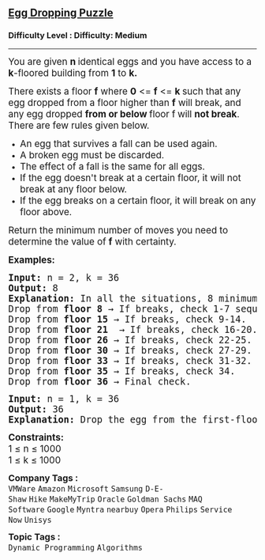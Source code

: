 <h2><a href="https://www.geeksforgeeks.org/problems/egg-dropping-puzzle-1587115620/1?page=1&company=Amazon,Microsoft,Flipkart,Google,Morgan%20Stanley,Atlassian&difficulty=Easy,Medium&status=unsolved&sortBy=submissions">Egg Dropping Puzzle</a></h2><h3>Difficulty Level : Difficulty: Medium</h3><hr><div class="problems_problem_content__Xm_eO"><p><span style="font-size: 14pt;">You are given <strong>n </strong>identical eggs and you have access to a<strong> k</strong>-floored building from&nbsp;<strong>1</strong> to <strong>k.</strong></span></p>
<p><span style="font-size: 14pt;">There exists a floor <strong>f</strong> where <strong>0</strong> &lt;= <strong>f</strong> &lt;= <strong>k </strong>such that any egg dropped from a floor higher than <strong>f</strong>&nbsp;will break, and any egg dropped <strong>from or below </strong>floor f<strong>&nbsp;</strong>will <strong>not break</strong>. <br>There are few rules given below.&nbsp;</span></p>
<ul>
<li><span style="font-size: 14pt;">An egg that survives a fall can be used again.</span></li>
<li><span style="font-size: 14pt;">A broken egg must be discarded.</span></li>
<li><span style="font-size: 14pt;">The effect of a fall is the same for all eggs.</span></li>
<li><span style="font-size: 14pt;">If the egg doesn't break at a certain floor, it will not break at any floor below.</span></li>
<li><span style="font-size: 14pt;">If the egg breaks on a certain floor, it will break on any floor above.</span></li>
</ul>
<p><span style="font-size: 14pt;">Return the minimum number of moves&nbsp;<span style="box-sizing: border-box; margin: 0px; padding: 0px;">you need to determine the value of&nbsp;<strong>f</strong> with certainty</span>.</span></p>
<p><span style="font-size: 14pt;"><strong>Examples:</strong></span></p>
<pre dir="ltr"><span style="font-size: 14pt;"><strong>Input: </strong>n = 2, k = 36</span><br><span style="font-size: 14pt;"><strong>Output: </strong>8</span><br><span style="font-size: 14pt;"><strong>Explanation: </strong>In all the situations, 8 minimum moves are required to find the maximum floor. Following is the strategy to do so:<br></span><span style="font-size: 14pt;">Drop from <strong>floor 8</strong> → If breaks, check 1-7 sequentially.<br></span><span style="font-size: 14pt;">Drop from <strong>floor 15</strong> → If breaks, check 9-14.<br></span><span style="font-size: 14pt;">Drop from <strong>floor 21</strong>  → If breaks, check 16-20.<br></span><span style="font-size: 14pt;">Drop from <strong>floor 26</strong> → If breaks, check 22-25.<br></span><span style="font-size: 14pt;">Drop from <strong>floor 30</strong> → If breaks, check 27-29.<br></span><span style="font-size: 14pt;">Drop from <strong>floor 33</strong> → If breaks, check 31-32.<br></span><span style="font-size: 14pt;">Drop from <strong>floor 35 </strong>→ If breaks, check 34.<br></span><span style="font-size: 14pt;">Drop from <strong>floor 36</strong> → Final check.</span></pre>
<pre><span style="font-size: 14pt;"><strong>Input: </strong>n = 1, k = 36</span><br><span style="font-size: 14pt;"><strong>Output: </strong>36</span><br><span style="font-size: 14pt;"><strong>Explanation: </strong>Drop the egg from the first-floor window; if it survives, drop it from the second-floor window. Continue upward until it breaks. In the worst case, this method may require 36 droppings.</span></pre>
<p><span style="font-size: 14pt;"><strong>Constraints:</strong><br>1 ≤ n ≤&nbsp;1000<br>1 ≤ k ≤ 1000</span></p></div><p><span style=font-size:18px><strong>Company Tags : </strong><br><code>VMWare</code>&nbsp;<code>Amazon</code>&nbsp;<code>Microsoft</code>&nbsp;<code>Samsung</code>&nbsp;<code>D-E-Shaw</code>&nbsp;<code>Hike</code>&nbsp;<code>MakeMyTrip</code>&nbsp;<code>Oracle</code>&nbsp;<code>Goldman Sachs</code>&nbsp;<code>MAQ Software</code>&nbsp;<code>Google</code>&nbsp;<code>Myntra</code>&nbsp;<code>nearbuy</code>&nbsp;<code>Opera</code>&nbsp;<code>Philips</code>&nbsp;<code>Service Now</code>&nbsp;<code>Unisys</code>&nbsp;<br><p><span style=font-size:18px><strong>Topic Tags : </strong><br><code>Dynamic Programming</code>&nbsp;<code>Algorithms</code>&nbsp;